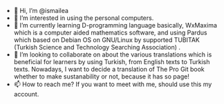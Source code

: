 - 👋 Hi, I’m @ismailea
- 👀 I’m interested in using the personal computers.
- 🌱 I’m currently learning D-programming language basically, WxMaxima which is a computer aided mathematics software, 
         and using Pardus which based on Debian OS on GNU/Linux by supported TUBITAK (Turkish Science and Technology Searching Association) .
- 💞️ I’m looking to collaborate on about the various translations which is beneficial for learners by using Turkish, from English texts to Turkish texts.
         Nowadays, I want to decide a translation of The Pro Git book whether to make sustanability or not, because it has so page!
- 📫 How to reach me? If you want to meet with me, should use this my account. 

<!---
ismailea/ismailea is a ✨ special ✨ repository because its `README.md` (this file) appears on your GitHub profile.
You can click the Preview link to take a look at your changes.
--->
